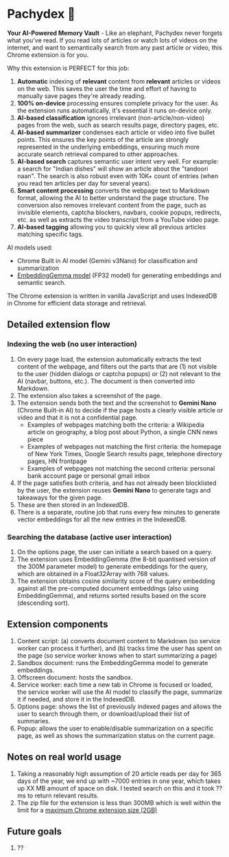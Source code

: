# Pachydex 🐘

**Your AI-Powered Memory Vault** - Like an elephant, Pachydex never forgets what you've read. If you read lots of articles or watch lots of videos on the internet, and want to semantically search from any past article or video, this Chrome extension is for you.

Why this extension is PERFECT for this job:

1. **Automatic** indexing of **relevant** content from **relevant** articles or videos on the web. This saves the user the time and effort of having to manually save pages they're already reading.
2. **100% on-device** processing ensures complete privacy for the user. As the extension runs automatically, it's essential it runs on-device only.
3. **AI-based classification** ignores irrelevant (non-article/non-video) pages from the web, such as search results page, directory pages, etc.
5. **AI-based summarizer** condenses each article or video into five bullet points. This ensures the key points of the article are strongly represented in the underlying embeddings, ensuring much more accurate search retrieval compared to other approaches.
4. **AI-based search** captures semantic user intent very well. For example: a search for "Indian dishes" will show an article about the "tandoori naan". The search is also robust even with 10K+ count of entries (when you read ten articles per day for several years).
4. **Smart content processing** converts the webpage text to Markdown format, allowing the AI to better understand the page structure. The conversion also removes irrelevant content from the page, such as invisible elements, captcha blockers, navbars, cookie popups, redirects, etc. as well as extracts the video transcript from a YouTube video page.
5. **AI-based tagging** allowing you to quickly view all previous articles matching specific tags.

AI models used:

- Chrome Built in AI model (Gemini v3Nano) for classification and summarization
- [EmbeddingGemma model](https://huggingface.co/google/embeddinggemma-300m) (FP32 model) for generating embeddings and semantic search.

The Chrome extension is written in vanilla JavaScript and uses IndexedDB in Chrome for efficient data storage and retrieval.

## Detailed extension flow

### Indexing the web (no user interaction)

1. On every page load, the extension automatically extracts the text content of the webpage, and filters out the parts that are (1) not visible to the user (hidden dialogs or captcha popups) or (2) not relevant to the AI (navbar, buttons, etc.). The document is then converted into Markdown.
2. The extension also takes a screenshot of the page.
3. The extension sends both the text and the screenshot to **Gemini Nano** (Chrome Built-in AI) to decide if the page hosts a clearly visible article or video and that it is not a confidential page.
   - Examples of webpages matching both the criteria: a Wikipedia article on geography, a blog post about Python, a single CNN news piece
   - Examples of webpages not matching the first criteria: the homepage of New York Times, Google Search results page, telephone directory pages, HN frontpage
   - Examples of webpages not matching the second criteria: personal bank account page or personal gmail inbox
4. If the page satisfies both criteria, and has not already been blocklisted by the user, the extension reuses **Gemini Nano** to generate tags and takeaways for the given page.
5. These are then stored in an IndexedDB.
6. There is a separate, routine job that runs every few minutes to generate vector embeddings for all the new entries in the IndexedDB.

### Searching the database (active user interaction)

1. On the options page, the user can initiate a search based on a query.
2. The extension uses EmbeddingGemma (the 8-bit quantised version of the 300M parameter model) to generate embeddings for the query, which are obtained in a Float32Array with 768 values.
3. The extension obtains cosine similarity score of the query embedding against all the pre-computed document embeddings (also using EmbeddingGemma), and returns sorted results based on the score (descending sort).

## Extension components

1. Content script: (a) converts document content to Markdown (so service worker can process it further), and (b) tracks time the user has spent on the page (so service worker knows when to start summarizing a page)
2. Sandbox document: runs the EmbeddingGemma model to generate embeddings.
3. Offscreen document: hosts the sandbox.
4. Service worker: each time a new tab in Chrome is focused or loaded, the service worker will use the AI model to classify the page, summarize it if needed, and store it in the IndexedDB.
5. Options page: shows the list of previously indexed pages and allows the user to search through them, or download/upload their list of summaries.
6. Popup: allows the user to enable/disable summarization on a specific page, as well as shows the summarization status on the current page.

## Notes on real world usage

1. Taking a reasonably high assumption of 20 article reads per day for 365 days of the year, we end up with ~7000 entries in one year, which takes up XX MB amount of space on disk. I tested search on this and it took ??ms to return relevant results.
1. The zip file for the extension is less than 300MB which is well within the limit for a [maximum Chrome extension size (2GB)](https://developer.chrome.com/docs/webstore/publish)

## Future goals

1. ??
